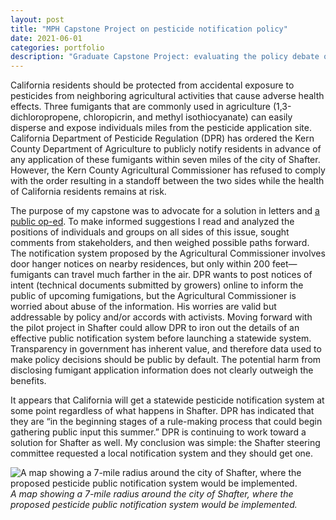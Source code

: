 ```yaml
---
layout: post
title: "MPH Capstone Project on pesticide notification policy"
date: 2021-06-01
categories: portfolio
description: "Graduate Capstone Project: evaluating the policy debate over public pesticide notification in Kern County, CA"
---
```


California residents should be protected from accidental exposure to pesticides from neighboring agricultural activities that cause adverse health effects. Three fumigants that are commonly used in agriculture (1,3-dichloropropene, chloropicrin, and methyl isothiocyanate) can easily disperse and expose individuals miles from the pesticide application site. California Department of Pesticide Regulation (DPR) has ordered the Kern County Department of Agriculture to publicly notify residents in advance of any application of these fumigants within seven miles of the city of Shafter. However, the Kern County Agricultural Commissioner has refused to comply with the order resulting in a standoff between the two sides while the health of California residents remains at risk.

The purpose of my capstone was to advocate for a solution in letters and [a public op-ed](https://www.bakersfield.com/opinion/community-voices/community-voices-we-need-a-local-notification-system-on-pesticides/article_ba4912b2-b350-11eb-8d90-57c5936c0187.html). To make informed suggestions I read and analyzed the positions of individuals and groups on all sides of this issue, sought comments from stakeholders, and then weighed possible paths forward. The notification system proposed by the Agricultural Commissioner involves door hanger notices on nearby residences, but only within 200 feet—fumigants can travel much farther in the air. DPR wants to post notices of intent (technical documents submitted by growers) online to inform the public of upcoming fumigations, but the Agricultural Commissioner is worried about abuse of the information. His worries are valid but addressable by policy and/or accords with activists. Moving forward with the pilot project in Shafter could allow DPR to iron out the details of an effective public notification system before launching a statewide system. Transparency in government has inherent value, and therefore data used to make policy decisions should be public by default. The potential harm from disclosing fumigant application information does not clearly outweigh the benefits.

It appears that California will get a statewide pesticide notification system at some point regardless of what happens in Shafter. DPR has indicated that they are “in the beginning stages of a rule-making process that could begin gathering public input this summer.” DPR is continuing to work toward a solution for Shafter as well. My conclusion was simple: the Shafter steering committee requested a local notification system and they should get one.

![A map showing a 7-mile radius around the city of Shafter, where the proposed pesticide public notification system would be implemented.](/images/shafter-map.png)
*A map showing a 7-mile radius around the city of Shafter, where the proposed pesticide public notification system would be implemented.*